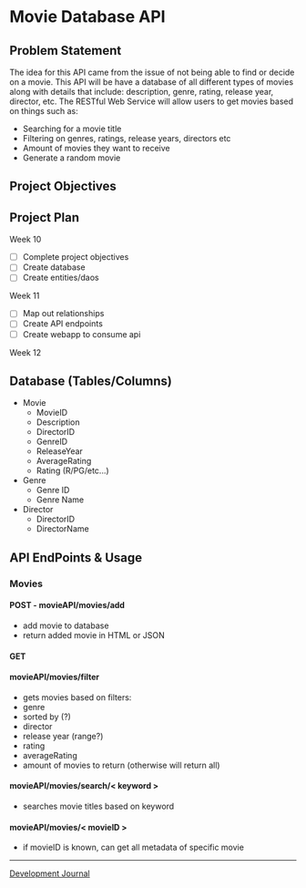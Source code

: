 # Movie Database API

## Problem Statement
The idea for this API came from the issue of not being able to find or decide on a movie. This API will be have a database of all different types of movies along with details that include: description, genre, rating, release year, director, etc. The RESTful Web Service will allow users to get movies based on things such as: 
* Searching for a movie title
* Filtering on genres, ratings, release years, directors etc
* Amount of movies they want to receive 
* Generate a random movie

## Project Objectives

## Project Plan
Week 10
- [ ] Complete project objectives
- [ ] Create database
- [ ] Create entities/daos

Week 11
- [ ] Map out relationships
- [ ] Create API endpoints
- [ ] Create webapp to consume api

Week 12


## Database (Tables/Columns)
* Movie
  * MovieID
  * Description
  * DirectorID
  * GenreID
  * ReleaseYear
  * AverageRating
  * Rating (R/PG/etc...)
* Genre
  * Genre ID
  * Genre Name
* Director
  * DirectorID
  * DirectorName

## API EndPoints & Usage

### Movies
#### POST - movieAPI/movies/add
* add movie to database
* return added movie in HTML or JSON

#### GET
#### movieAPI/movies/filter
* gets movies based on filters:
 * genre
 * sorted by (?)
 * director
 * release year (range?)
 * rating 
 * averageRating
 * amount of movies to return (otherwise will return all)
 
#### movieAPI/movies/search/< keyword >
* searches movie titles based on keyword

#### movieAPI/movies/< movieID >
 * if movieID is known, can get all metadata of specific movie

***
[Development Journal](Journal.md)

